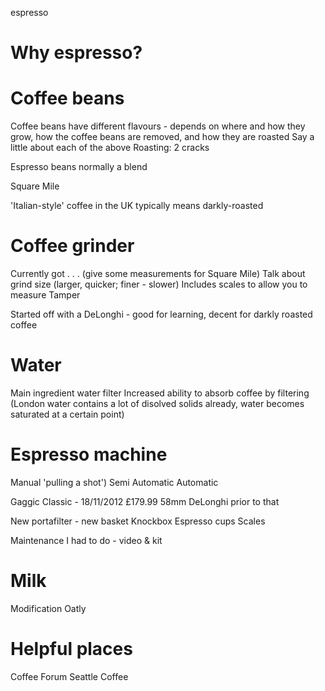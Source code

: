 espresso

# Why espresso?



# Coffee beans

Coffee beans have different flavours - depends on where and how they grow, how the coffee beans are removed, and how they are roasted
Say a little about each of the above
Roasting: 2 cracks

Espresso beans normally a blend

Square Mile

'Italian-style' coffee in the UK typically means darkly-roasted

# Coffee grinder

Currently got . . . (give some measurements for Square Mile)
Talk about grind size (larger, quicker; finer - slower)
Includes scales to allow you to measure
Tamper

Started off with a DeLonghi - good for learning, decent for darkly roasted coffee

# Water

Main ingredient 
water filter
Increased ability to absorb coffee by filtering (London water contains a lot of disolved solids already, water becomes saturated at a certain point)

# Espresso machine

Manual 'pulling a shot')
Semi Automatic 
Automatic

Gaggic Classic - 18/11/2012 £179.99 58mm
DeLonghi prior to that

New portafilter - new basket
Knockbox
Espresso cups
Scales

Maintenance I had to do - video & kit

# Milk

Modification
Oatly

# Helpful places

Coffee Forum
Seattle Coffee
